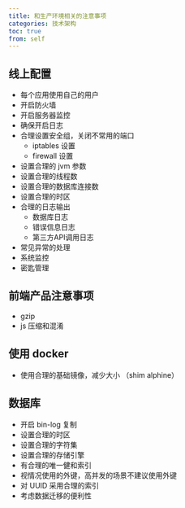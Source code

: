 ```yaml
---
title: 和生产环境相关的注意事项
categories: 技术架构
toc: true
from: self
---
```


## 线上配置

- 每个应用使用自己的用户
- 开启防火墙
- 开启服务器监控
- 确保开启日志
- 合理设置安全组，关闭不常用的端口
  - iptables 设置
  - firewall 设置
- 设置合理的 jvm 参数
- 设置合理的线程数
- 设置合理的数据库连接数
- 设置合理的时区
- 合理的日志输出
  - 数据库日志
  - 错误信息日志
  - 第三方API调用日志
- 常见异常的处理
- 系统监控
- 密匙管理

## 前端产品注意事项

- gzip
- js 压缩和混淆
  
## 使用 docker 

- 使用合理的基础镜像，减少大小 （shim alphine）

## 数据库

- 开启 bin-log 复制
- 设置合理的时区
- 设置合理的字符集
- 设置合理的存储引擎
- 有合理的唯一健和索引
- 视情况使用的外键，高并发的场景不建议使用外键
- 对 UUID 采用合理的索引
- 考虑数据迁移的便利性
